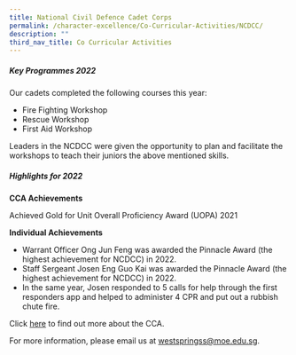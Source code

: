 ```yaml
---
title: National Civil Defence Cadet Corps
permalink: /character-excellence/Co-Curricular-Activities/NCDCC/
description: ""
third_nav_title: Co Curricular Activities
---
```

##### **Key Programmes 2022**

Our cadets completed the following courses this year:

*  Fire Fighting Workshop 
* Rescue Workshop
* First Aid Workshop

Leaders in the NCDCC were given the opportunity to plan and facilitate the workshops to teach their juniors the above mentioned skills.


##### **Highlights for 2022**

**CCA Achievements**

Achieved Gold for Unit Overall Proficiency Award (UOPA) 2021

**Individual Achievements**

* Warrant Officer Ong Jun Feng was awarded the Pinnacle Award (the highest achievement for NCDCC) in 2022. 
* Staff Sergeant Josen Eng Guo Kai was awarded the Pinnacle Award (the highest achievement for NCDCC) in 2022. 
* In the same year, Josen responded to 5 calls for help through the first responders app and helped to administer 4 CPR and put out a rubbish chute fire. 

Click <a href="https://youtu.be/0IxEb_OVmjA" target="_blank">here</a> to find out more about the CCA.

For more information, please email us at [westspringss@moe.edu.sg](http://westspringss.moe.edu.sg/).